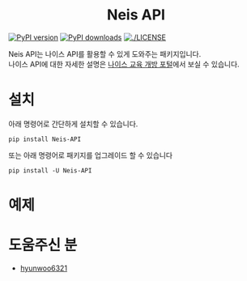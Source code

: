 <h1 style="text-align: center">Neis API</h1>

[![PyPI version](https://badge.fury.io/py/Neis-API.svg)](https://badge.fury.io/py/Neis-API)
<a href="https://pypi.org/project/Neis-API"><img src="https://img.shields.io/pypi/dm/Neis-API" alt="PyPI downloads"></a>
<a href="https://github.com/Piop2/Neis_API/blob/main/LICENSE"><img src="https://img.shields.io/github/license/Ileriayo/markdown-badges?style=for-the-badge)" alt="./LICENSE"></a>

Neis API는 나이스 API를 활용할 수 있게 도와주는 패키지입니다.</br>
나이스 API에 대한 자세한 설명은 [나이스 교육 개방 포털](https://open.neis.go.kr/portal/mainPage.do)에서 보실 수 있습니다.

# 설치

아래 명령어로 간단하게 설치할 수 있습니다.

```commandline
pip install Neis-API
```

또는 아래 명령어로 패키지를 업그레이드 할 수 있습니다

```commandline
pip install -U Neis-API
```

# 예제

# 도움주신 분
- [hyunwoo6321](https://github.com/hyunwoo6321)
